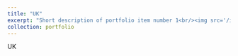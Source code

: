 ```yaml
---
title: "UK"
excerpt: "Short description of portfolio item number 1<br/><img src='/images/UK.jpg'>"
collection: portfolio
---
```

UK
